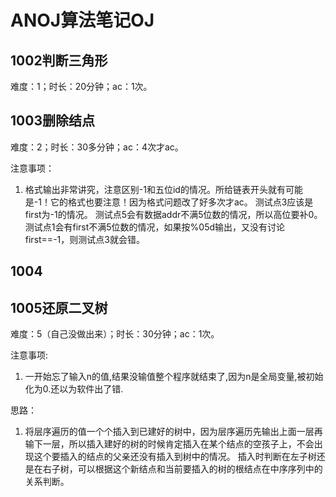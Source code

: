 # ANOJ算法笔记OJ
## 1002判断三角形
难度：1；时长：20分钟；ac：1次。

## 1003删除结点
难度：2；时长：30多分钟；ac：4次才ac。

注意事项：
1. 格式输出非常讲究，注意区别-1和五位id的情况。所给链表开头就有可能是-1！它的格式也要注意！因为格式问题改了好多次才ac。
测试点3应该是first为-1的情况。
测试点5会有数据addr不满5位数的情况，所以高位要补0。
测试点1会有first不满5位数的情况，如果按%05d输出，又没有讨论first==-1，则测试点3就会错。

## 1004

## 1005还原二叉树
难度：5（自己没做出来）；时长：30分钟；ac：1次。

注意事项:
1. 一开始忘了输入n的值,结果没输值整个程序就结束了,因为n是全局变量,被初始化为0.还以为软件出了错.

思路：
1. 将层序遍历的值一个个插入到已建好的树中，因为层序遍历先输出上面一层再输下一层，所以插入建好的树的时候肯定插入在某个结点的空孩子上，不会出现这个要插入的结点的父亲还没有插入到树中的情况。
插入时判断在左子树还是在右子树，可以根据这个新结点和当前要插入的树的根结点在中序序列中的关系判断。

##
